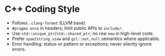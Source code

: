 
# C++ Coding Style

- Follows `.clang-format` (LLVM base).
- `#pragma once` in headers; limit public APIs to `include/`.
- Use `std::unique_ptr`/`std::shared_ptr`; no raw `new` in high-level code.
- Prefer `span`/`string_view` and `gsl::not_null` semantics where applicable.
- Error handling: status-or pattern or exceptions; never silently ignore errors.
